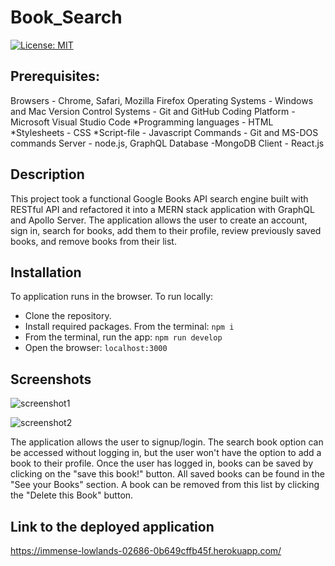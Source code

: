 # Book_Search

[![License: MIT](https://img.shields.io/badge/License-MIT-yellow.svg)](https://opensource.org/licenses/MIT)

## Prerequisites:

Browsers - Chrome, Safari, Mozilla Firefox
Operating Systems - Windows and Mac
Version Control Systems - Git and GitHub
Coding Platform - Microsoft Visual Studio Code *Programming languages - HTML *Stylesheets - CSS *Script-file - Javascript
Commands - Git and MS-DOS commands
Server - node.js, GraphQL
Database -MongoDB
Client - React.js


## Description

This project took a functional Google Books API search engine built with RESTful API and refactored it into a MERN stack application with GraphQL and Apollo Server. 
The application allows the user to create an account, sign in, search for books, add them to their profile, review previously saved books, and remove books from their list.


## Installation

To application runs in the browser. 
To run locally: 
- Clone the repository.
- Install required packages. From the terminal: `npm i`
- From the terminal, run the app: `npm run develop`
- Open the browser: `localhost:3000`


## Screenshots


![screenshot1](https://github.com/Georgina5-2/Book_Search/assets/122113060/a8e3b082-4213-48fd-b0eb-6dd2fe0d272e)



![screenshot2](https://github.com/Georgina5-2/Book_Search/assets/122113060/92be2902-fd0a-4d93-ae4c-aec086d76cdb)



The application allows the user to signup/login. The search book option can be accessed without logging in, but the user won't have the option to add a book to their profile.
Once the user has logged in, books can be saved by clicking on the "save this book!" button.
All saved books can be found in the "See your Books" section. A book can be removed from this list by clicking the "Delete this Book" button. 



## Link to the deployed application 


https://immense-lowlands-02686-0b649cffb45f.herokuapp.com/





